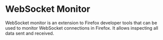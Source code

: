 WebSocket Monitor
=================
WebSocket monitor is an extension to Firefox developer tools that can be
used to monitor WebSocket connections in Firefox. It allows inspecting all
data sent and received.
